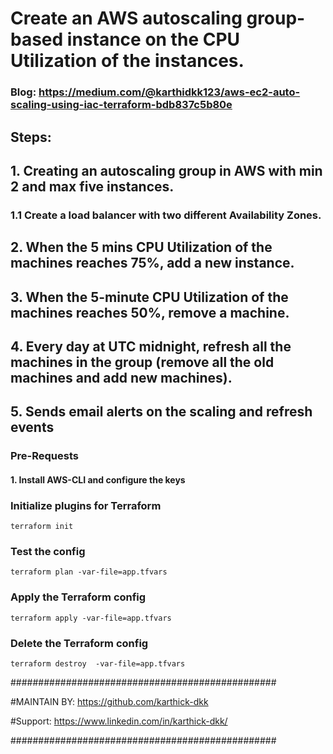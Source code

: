 # Create an AWS autoscaling group-based instance on the CPU Utilization  of the instances. 
### Blog: https://medium.com/@karthidkk123/aws-ec2-auto-scaling-using-iac-terraform-bdb837c5b80e

## Steps: 
## 1. Creating an autoscaling group in AWS with min 2 and max five instances. 

### 1.1 Create a load balancer with two different Availability Zones.

## 2. When the 5 mins CPU Utilization of the machines reaches 75%, add a new instance.

## 3. When the 5-minute CPU Utilization of the machines reaches 50%, remove a machine.

## 4. Every day at UTC midnight, refresh all the machines in the group (remove all the old machines and add new machines).

## 5. Sends email alerts on the scaling and refresh events




### Pre-Requests

#### 1. Install AWS-CLI and configure the keys

### Initialize plugins for Terraform 
```
terraform init
```
### Test the config
```
terraform plan -var-file=app.tfvars
```

### Apply the Terraform  config
```
terraform apply -var-file=app.tfvars
```
### Delete the Terraform config
```
terraform destroy  -var-file=app.tfvars
```


################################################

#MAINTAIN BY: https://github.com/karthick-dkk 

#Support: https://www.linkedin.com/in/karthick-dkk/

################################################
